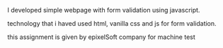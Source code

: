 I developed simple webpage with form validation using javascript.

technology that i haved used html, vanilla css and js for form validation.

this assignment is given by epixelSoft company for machine test
